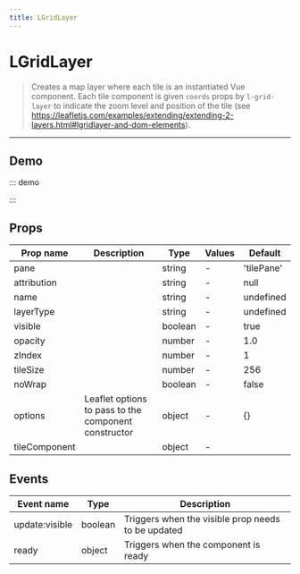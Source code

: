 ```yaml
---
title: LGridLayer
---
```


# LGridLayer

> Creates a map layer where each tile is an instantiated Vue component.
> Each tile component is given `coords` props by `l-grid-layer` to indicate
> the zoom level and position of the tile
> (see https://leafletjs.com/examples/extending/extending-2-layers.html#lgridlayer-and-dom-elements).

---

## Demo

::: demo
<template>
<l-map style="height: 350px" :zoom="zoom" :center="center">
<l-tile-layer :url="url" :attribution="attribution"></l-tile-layer>
<l-grid-layer :tile-component="tileComponent"></l-grid-layer>
</l-map>
</template>

<script>
import {LMap, LTileLayer, LGridLayer} from 'vue2-leaflet';

export default {
  components: {
    LMap,
    LTileLayer,
    LGridLayer
  },
  data () {
    return {
      url: 'https://{s}.tile.openstreetmap.org/{z}/{x}/{y}.png',
      attribution:
        '&copy; <a target="_blank" href="http://osm.org/copyright">OpenStreetMap</a> contributors',
      zoom: 8,
      center: [47.313220, -1.319482],
      tileComponent: {
        name: 'tile-component',
        props: {
          coords: {
            type: Object,
            required: true
          }
        },
        template: '<div>Coords: {{coords.x}}, {{coords.y}}, {{coords.z}}</div>'
      },
    };
  }
}
</script>

:::

## Props

| Prop name     | Description                                          | Type    | Values | Default    |
| ------------- | ---------------------------------------------------- | ------- | ------ | ---------- |
| pane          |                                                      | string  | -      | 'tilePane' |
| attribution   |                                                      | string  | -      | null       |
| name          |                                                      | string  | -      | undefined  |
| layerType     |                                                      | string  | -      | undefined  |
| visible       |                                                      | boolean | -      | true       |
| opacity       |                                                      | number  | -      | 1.0        |
| zIndex        |                                                      | number  | -      | 1          |
| tileSize      |                                                      | number  | -      | 256        |
| noWrap        |                                                      | boolean | -      | false      |
| options       | Leaflet options to pass to the component constructor | object  | -      | {}         |
| tileComponent |                                                      | object  | -      |            |

## Events

| Event name     | Type    | Description                                        |
| -------------- | ------- | -------------------------------------------------- |
| update:visible | boolean | Triggers when the visible prop needs to be updated |
| ready          | object  | Triggers when the component is ready               |
